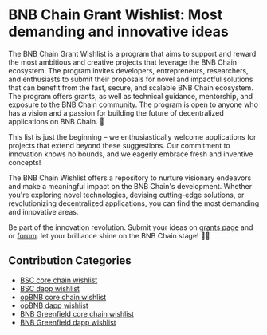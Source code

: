 # BNB Chain Grant Wishlist: Most demanding and innovative ideas

The BNB Chain Grant Wishlist is a program that aims to support and reward the most ambitious and creative projects that leverage the BNB Chain ecosystem. The program invites developers, entrepreneurs, researchers, and enthusiasts to submit their proposals for novel and impactful solutions that can benefit from the fast, secure, and scalable BNB Chain ecosystem. The program offers grants, as well as technical guidance, mentorship, and exposure to the BNB Chain community. The program is open to anyone who has a vision and a passion for building the future of decentralized applications on BNB Chain. 🌱

This list is just the beginning – we enthusiastically welcome applications for projects that 
extend beyond these suggestions. Our commitment to innovation knows no bounds, and we eagerly embrace fresh and inventive concepts!

The BNB Chain Wishlist offers a repository to nurture visionary endeavors and make a meaningful impact on the BNB Chain's development. Whether you're exploring novel technologies, devising cutting-edge solutions, or 
revolutionizing decentralized applications, you can find the most 
demanding and innovative areas.

Be part of the innovation revolution. Submit your ideas  on [grants 
page](https://www.bnbchain.org/en/developers/developer-programs/builder-grant) 
and or [forum](https://forum.bnbchain.org/t/join-bnb-chain-and-help-shape-the-future-of-web3-wishlist-of-bnb-chain/2067). let your brilliance shine on the BNB Chain stage! 🚀🌟

## Contribution Categories
- [BSC core chain wishlist](/bsc-wishlist-corechain.md)
- [BSC dapp wishlist](/bsc-wishlist-dapp.md)
- [opBNB core chain wishlist](/opbnb-wishlist-corechain.md)
- [opBNB dapp wishlist](/opbnb-wishlist-dApp.md)
- [BNB Greenfield core chain wishlist](/bnb-greenfield-wishlist-corechain.md)
- [BNB Greenfield dapp wishlist](/bnb-greenfield-wishlist-dapp.md)